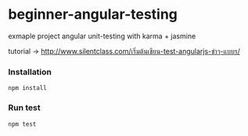 # beginner-angular-testing
exmaple project angular unit-testing with karma + jasmine

tutorial -> http://www.silentclass.com/เริ่มต้นเขียน-test-angularjs-ขำๆ-แบบร/

### Installation
`
npm install
`

### Run test
`
npm test
`